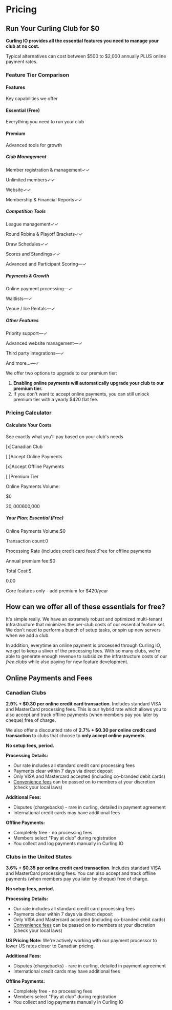 # Pricing

## Run Your Curling Club for $0[​](#run-your-curling-club-for-0 "Direct link to Run Your Curling Club for $0")

**Curling IO provides all the essential features you need to manage your club at no cost.**

Typical alternatives can cost between $500 to $2,000 annually PLUS online payment rates.

### Feature Tier Comparison[​](#feature-tier-comparison "Direct link to Feature Tier Comparison")

#### Features

Key capabilities we offer

#### Essential (Free)

Everything you need to run your club

#### Premium

Advanced tools for growth

##### Club Management

Member registration & management✓✓

Unlimited members✓✓

Website✓✓

Membership & Financial Reports✓✓

##### Competition Tools

League management✓✓

Round Robins & Playoff Brackets✓✓

Draw Schedules✓✓

Scores and Standings✓✓

Advanced and Participant Scoring—✓

##### Payments & Growth

Online payment processing—✓

Waitlists—✓

Venue / Ice Rentals—✓

##### Other Features

Priority support—✓

Advanced website management—✓

Third party integrations—✓

And more...—✓

We offer two options to upgrade to our premium tier:

1. **Enabling online payments will automatically upgrade your club to our premium tier.**
2. If you don't want to accept online payments, you can still unlock premium tier with a yearly $420 flat fee.

### Pricing Calculator[​](#pricing-calculator "Direct link to Pricing Calculator")

<!-- -->

#### Calculate Your Costs

See exactly what you'll pay based on your club's needs

\[x]Canadian Club

\[ ]Accept Online Payments

\[x]Accept Offline Payments

\[ ]Premium Tier

Online Payments Volume:

<!-- -->

$0

$20,000$600,000

##### Your Plan: Essential (Free)

Online Payments Volume:$0

Transaction count:0

Processing Rate (includes credit card fees):Free for offline payments

Annual premium fee:$0

Total Cost:$

<!-- -->

0.00

Core features only - add premium for $420/year

## How can we offer all of these essentials for free?[​](#how-can-we-offer-all-of-these-essentials-for-free "Direct link to How can we offer all of these essentials for free?")

It's simple really. We have an extremely robust and optimized multi-tenant infrastructure that minimizes the per-club costs of our essential feature set. We don't need to perform a bunch of setup tasks, or spin up new servers when we add a club.

In addition, everytime an online payment is processed through Curling IO, we get to keep a sliver of the processing fees. With so many clubs, we're able to generate enough revenue to subsidize the infrastructure costs of our *free clubs* while also paying for new feature development.

## Online Payments and Fees[​](#online-payments-and-fees "Direct link to Online Payments and Fees")

### Canadian Clubs[​](#canadian-clubs "Direct link to Canadian Clubs")

**2.9% + $0.30 per online credit card transaction**. Includes standard VISA and MasterCard processing fees. This is our hybrid rate which allows you to also accept and track offline payments (when members pay you later by cheque) free of charge.

We also offer a discounted rate of **2.7% + $0.30 per online credit card transaction** to clubs that choose to **only accept online payments**.

**No setup fees, period.**

**Processing Details:**

* Our rate includes all standard credit card processing fees
* Payments clear within 7 days via direct deposit
* Only VISA and Mastercard accepted (including co-branded debit cards)
* [Convenience fees](/docs/club-management/settings.md#convenience-fee--surcharge) can be passed on to members at your discretion (check your local laws)

**Additional Fees:**

* Disputes (chargebacks) - rare in curling, detailed in payment agreement
* International credit cards may have additional fees

**Offline Payments:**

* Completely free - no processing fees
* Members select "Pay at club" during registration
* You collect and log payments manually in Curling IO

### Clubs in the United States[​](#clubs-in-the-united-states "Direct link to Clubs in the United States")

**3.6% + $0.35 per online credit card transaction**. Includes standard VISA and MasterCard processing fees. You can also accept and track offline payments (when members pay you later by cheque) free of charge.

**No setup fees, period.**

**Processing Details:**

* Our rate includes all standard credit card processing fees
* Payments clear within 7 days via direct deposit
* Only VISA and Mastercard accepted (including co-branded debit cards)
* [Convenience fees](/docs/club-management/settings.md#convenience-fee--surcharge) can be passed on to members at your discretion (check your local laws)

**US Pricing Note:** We're actively working with our payment processor to lower US rates closer to Canadian pricing.

**Additional Fees:**

* Disputes (chargebacks) - rare in curling, detailed in payment agreement
* International credit cards may have additional fees

**Offline Payments:**

* Completely free - no processing fees
* Members select "Pay at club" during registration
* You collect and log payments manually in Curling IO
